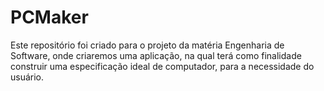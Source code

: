 # PCMaker
Este repositório foi criado para o projeto da matéria Engenharia de Software, onde criaremos uma aplicação, na qual terá como finalidade construir uma especificação ideal de computador, para a necessidade do usuário. 
